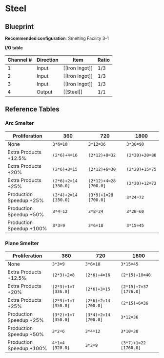 # Steel

## Blueprint

**Recommended configuration**: Smelting Facility 3-1

**I/O table**

| Channel # | Direction | Item           | Ratio |
| --------- | --------- | -------------- | ----- |
| 1         | Input     | [[Iron Ingot]] | 1/3   |
| 2         | Input     | [[Iron Ingot]] | 1/3   |
| 3         | Input     | [[Iron Ingot]] | 1/3   |
| 4         | Output    | [[Steel]]      | 1/1   |

## Reference Tables

### Arc Smelter

| Proliferation            | 360                  | 720                   | 1800           |
| ------------------------ | -------------------- | --------------------- | -------------- |
| None                     | `3*6=18`             | `3*12=36`             | `3*30=90`      |
| Extra Products +12.5%    | `(2*6)+4=16`         | `(2*12)+8=32`         | `(2*30)+20=80` |
| Extra Products +20%      | `(2*6)+3=15`         | `(2*12)+6=30`         | `(2*30)+15=75` |
| Extra Products +25%      | `(2*6)+2=14 [350.0]` | `(2*12)+4=28 [700.0]` | `(2*30)+12=72` |
| Production Speedup +25%  | `(3*4)+2=14 [350.0]` | `(3*9)+1=28 [700.0]`  | `3*24=72`      |
| Production Speedup +50%  | `3*4=12`             | `3*8=24`              | `3*20=60`      |
| Production Speedup +100% | `3*3=9`              | `3*6=18`              | `3*15=45`      |

### Plane Smelter

| Proliferation            | 360                 | 720                  | 1800                   |
| ------------------------ | ------------------- | -------------------- | ---------------------- |
| None                     | `3*3=9`             | `3*6=18`             | `3*15=45`              |
| Extra Products +12.5%    | `(2*3)+2=8`         | `(2*6)+4=16`         | `(2*15)+10=40`         |
| Extra Products +20%      | `(2*3)+1=7 [336.0]` | `(2*6)+3=15`         | `(2*15)+7=37 [1776.0]` |
| Extra Products +25%      | `(2*3)+1=7 [350.0]` | `(2*6)+2=14 [700.0]` | `(2*15)+6=36`          |
| Production Speedup +25%  | `(3*2)+1=7 [350.0]` | `(3*4)+2=14 [700.0]` | `3*12=36`              |
| Production Speedup +50%  | `3*2=6`             | `3*4=12`             | `3*10=30`              |
| Production Speedup +100% | `4*1=4 [320.0]`     | `3*3=9`              | `(3*7)+1=22 [1760.0]`  |
